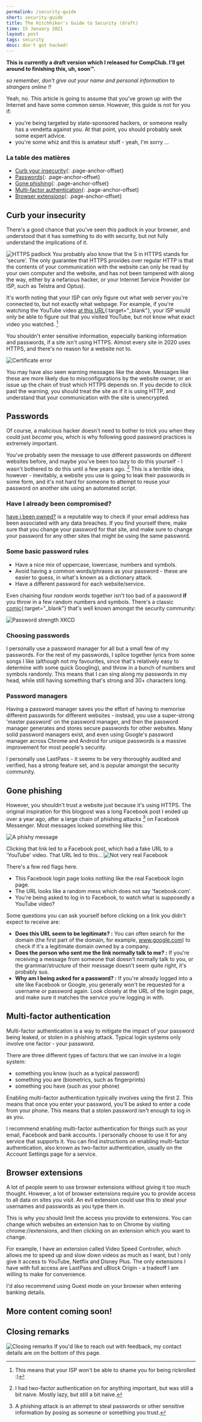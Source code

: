 ```yaml
---
permalink: /security-guide
short: security-guide
title: The Hitchhiker's Guide to Security (draft)
time: 15 January 2021
layout: post
tags: security
desc: don't get hacked!
---
```


**This is currently a draft version which I released for CompClub. I'll get around to finishing this, uh, soon™.**

_so remember, don't give out your name and personal information to strangers online !!_

Yeah, no. This article is going to assume that you've grown up with the Internet and have some common sense. However, this guide is not for you if:
- you're being targeted by state-sponsored hackers, or someone really has a vendetta against you. At that point, you should probably seek some expert advice.
- you're some whiz and this is amateur stuff - yeah, I'm sorry ...

### La table des matières
- [Curb your insecurity](#curb-your-insecurity){: .page-anchor-offset}
- [Passwords](#passwords){: .page-anchor-offset}
- [Gone phishing](#to-catch-a-phish){: .page-anchor-offset}
- [Multi-factor authentication](#multi-factor-authentication){: .page-anchor-offset}
- [Browser extensions](#browser-extensions){: .page-anchor-offset}

## Curb your insecurity
There's a good chance that you've seen this padlock in your browser, and understood that it has something to do with security, but not fully understand the implications of it.

![HTTPS padlock](/assets/images/blog/security-guide/https-padlock.jpg)
You probably also know that the S in HTTPS stands for 'secure'. The only guarantee that HTTPS provides over regular HTTP is that the contents of your communication with the website can only be read by your own computer and the website, and has not been tampered with along the way, either by a nefarious hacker, or your Internet Service Provider (or ISP, such as Telstra and Optus).

It's worth noting that your ISP can only figure out what web server you're connected to, but not exactly what webpage. For example, if you're watching the YouTube video [at this URL](https://youtu.be/dQw4w9WgXcQ){:target="_blank"}, your ISP would only be able to figure out that you visited YouTube, but not know what exact video you watched. [^1]

[^1]: This means that your ISP won't be able to shame you for being rickrolled :)

You shouldn't enter sensitive information, especially banking information and passwords, if a site isn't using HTTPS. Almost every site in 2020 uses HTTPS, and there's no reason for a website not to.

![Certificate error](/assets/images/blog/security-guide/certificate-error.jpg)

You may have also seen warning messages like the above. Messages like these are more likely due to misconfigurations by the website owner, or an issue up the chain of trust which HTTPS depends on. If you decide to click past the warning, you should treat the site as if it is using HTTP, and understand that your communication with the site is unencrypted.

## Passwords

Of course, a malicious hacker doesn't need to bother to trick you when they could just _become_ you, which is why following good password practices is extremely important.

You've probably seen the message to use different passwords on different websites before, and maybe you've been too lazy to do this yourself - I wasn't bothered to do this until a few years ago. [^2] This is a terrible idea, however - inevitably, a website you use is going to leak their passwords in some form, and it's not hard for someone to attempt to reuse your password on another site using an automated script.

[^2]: I had two-factor authentication on for anything important, but was still a bit naive. Mostly lazy, but still a bit naive.

### Have I already been compromised?

[have i been pwned?](https://haveibeenpwned.com/) is a reputable way to check if your email address has been associated with any data breaches. If you find yourself there, make sure that you change your password for that site, and make sure to change your password for any other sites that might be using the same password.

### Some basic password rules
- Have a nice mix of uppercase, lowercase, numbers and symbols.
- Avoid having a common words/phrases as your password - these are easier to guess, in what's known as a dictionary attack. 
- Have a different password for each website/service.

Even chaining four _random_ words together isn't too bad of a password **if** you throw in a few random numbers and symbols. There's a classic [comic](https://xkcd.com/936/){:target="_blank"} that's well known amongst the security community:

![Password strength XKCD](https://imgs.xkcd.com/comics/password_strength.png)

### Choosing passwords

I personally use a password manager for all but a small few of my passwords. For the rest of my passwords, I splice together lyrics from some songs I like (although not my favourites, since that's relatively easy to determine with some quick Googling), and throw in a bunch of numbers and symbols randomly. This means that I can sing along my passwords in my head, while still having something that's strong and 30+ characters long. 

### Password managers

Having a password manager saves you the effort of having to memorise different passwords for different websites - instead, you use a super-strong 'master password' on the password manager, and then the password manager generates and stores secure passwords for other websites. Many solid password managers exist, and even using Google's password manager across Chrome and Android for unique passwords is a massive improvement for most people's security.

I personally use LastPass - it seems to be very thoroughly audited and verified, has a strong feature set, and is popular amongst the security community.

## Gone phishing
However, you shouldn't trust a website just because it's using HTTPS. The original inspiration for this blogpost was a long Facebook post I ended up over a year ago, after a large chain of phishing attacks [^3] on Facebook Messenger. Most messages looked something like this:

[^3]: A phishing attack is an attempt to steal passwords or other sensitive information by posing as someone or something you trust.

![A phishy message](/assets/images/blog/security-guide/phishy.jpg)

Clicking that link led to a Facebook post, which had a fake URL to a 'YouTube' video. That URL led to this...
![Not very real Facebook](/assets/images/blog/security-guide/facebook-phish.jpg)

There's a few red flags here.
- This Facebook login page looks nothing like the real Facebook login page.
- The URL looks like a random mess which does not say 'facebook.com'.
- You're being asked to log in to Facebook, to watch what is supposedly a YouTube video?

Some questions you can ask yourself before clicking on a link you didn't expect to receive are:
- **Does this URL seem to be legitimate? :** You can often search for the domain (the first part of the domain, for example, www.google.com) to check if it's a legitimate domain owned by a company.
- **Does the person who sent me the link normally talk to me? :** If you're receiving a message from someone that doesn't normally talk to you, or the grammar/structure of their message doesn't seem quite right, it's probably sus.
- **Why am I being asked for a password? :** If you're already logged into a site like Facebook or Google, you generally won't be requested for a username or password again. Look closely at the URL of the login page, and make sure it matches the service you're logging in with.

## Multi-factor authentication

Multi-factor authentication is a way to mitigate the impact of your password being leaked, or stolen in a phishing attack. Typical login systems only involve one factor - your password.

There are three different types of factors that we can involve in a login system:
- something you know (such as a typical password)
- something you are (biometrics, such as fingerprints)
- something you have (such as your phone)

Enabling multi-factor authentication typically involves using the first 2. This means that once you enter your password, you'll be asked to enter a code from your phone. This means that a stolen password isn't enough to log in as you.

I recommend enabling multi-factor authentication for things such as your email, Facebook and bank accounts. I personally choose to use it for any service that supports it. You can find instructions on enabling multi-factor authentication, also known as two-factor authentication, usually on the Account Settings page for a service.

## Browser extensions

A lot of people seem to use browser extensions without giving it too much thought. However, a lot of browser extensions require you to provide access to all data on sites you visit. An evil extension could use this to steal your usernames and passwords as you type them in.

This is why you should limit the access you provide to extensions. You can change which websites an extension has to on Chrome by visiting chrome://extensions, and then clicking on an extension which you want to change.

For example, I have an extension called Video Speed Controller, which allows me to speed up and slow down videos as much as I want, but I only give it access to YouTube, Netflix and Disney Plus. The only extensions I have with full access are LastPass and uBlock Origin - a tradeoff I am willing to make for convenience.

I'd also recommend using Guest mode on your browser when entering banking details.

## More content coming soon!


## Closing remarks
![Closing remarks](/assets/images/blog/security-guide/closing-remarks.jpg)
If you'd like to reach out with feedback, my contact details are on the bottom of this page.
